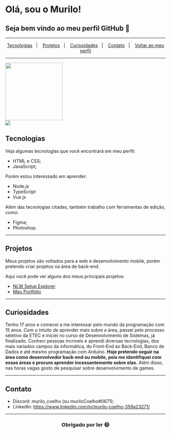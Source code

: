 # Olá, sou o Murilo!
## Seja bem vindo ao meu perfil GitHub 👋

---

<p align="center">
  <a href="#tecnologias">Tecnologias</a>&nbsp;&nbsp;&nbsp;|&nbsp;&nbsp;&nbsp;
  <a href="#projetos">Projetos</a>&nbsp;&nbsp;&nbsp;|&nbsp;&nbsp;&nbsp;
  <a href="#curiosidades">Curiosidades</a>&nbsp;&nbsp;&nbsp;|&nbsp;&nbsp;&nbsp;
  <a href="#contato">Contato</a>&nbsp;&nbsp;&nbsp;|&nbsp;&nbsp;&nbsp;
  <a href="https://github.com/muriloCoelho1212">Voltar ao meu perfil</a>
</p>

---

<a href="https://github.com/caiocollete">
  <img height="180em" src="https://github-readme-stats.vercel.app/api?username=caiocollete&theme=transparent&show_icons=true" />
</a><br>
<a href="https://github.com/caiocollete">
  <img align="center" src="https://github-readme-stats.vercel.app/api/top-langs/?username=caiocollete&theme=transparent&hide_langs_below=1" />
</a>

## Tecnologias

Veja algumas tecnologias que você encontrará em meu perfil:

- HTML e CSS;
- JavaScript;

Porém estou interessado em aprender:

- Node.js
- TypeScript
- Vue.js

Além das tecnologias citadas, também trabalho com ferramentas de edição, como:

- Figma;
- Photoshop.

---

## Projetos

Meus projetos são voltados para a web e desenvolvimento mobile, porém pretendo criar projetos na área de back-end.

Aqui você pode ver alguns dos meus principais projetos:

- [NLW Setup Explorer](https://github.com/muriloCoelho1212/NLWSetup-explorer)
- [Meu Portfólio](https://github.com/muriloCoelho1212/portfolio)

---

## Curiosidades

Tenho 17 anos e comecei a me interessar pelo mundo da programação com 15 anos. Com o intuito de aprender mais sobre a área, passei pelo processo seletivo da ETEC e iniciei no curso de Desenvolvimento de Sistemas, já finalizado. Conheci pessoas íncriveis e aprendi diversas tecnologias, dos mais variados campos da informática, do Front-End ao Back-End, Banco de Dados e até mesmo programação com Arduíno.
**Hoje pretendo seguir na área como desenvolvedor back-end ou mobile, pois me identifiquei com essas áreas e procuro aprender incessantemente sobre elas.**
Além disso, nas horas vagas gosto de pesquisar sobre desenvolvimento de games.

---

## Contato

- Discord: murilo_coelho (ou muriloCoelho#0671);
- LinkedIn: <https://www.linkedin.com/in/murilo-coelho-359a23271/>

---

<h3 align="center">Obrigado por ler 😄</h3>
